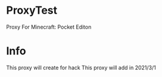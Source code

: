 # ProxyTest
Proxy For Minecraft: Pocket Editon

# Info
This proxy will create for hack
This proxy will add in 2021/3/1
